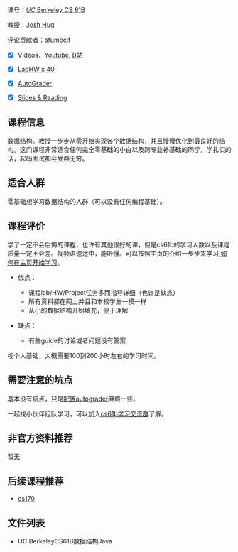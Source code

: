课号：[*UC* Berkeley CS 61B](https://sp18.datastructur.es/)

教授：[Josh Hug]() 

评论贡献者：[sfumecjf](https://github.com/SFUMECJF)

- [X] Videos，[Youtube](https://joshhug.gitbooks.io/hug61b/content/chap1/chap11.html), [B站](https://www.bilibili.com/video/BV1SW411P7hX?from=search&seid=15304785161712085954)

- [X] [LabHW x 40](https://sp18.datastructur.es/)
- [X] [AutoGrader](https://gradescope.com/) 

- [X] [Slides & Reading](https://docs.google.com/presentation/d/12Fp-hjYhdFL7EcVqpNGpFb2BdCL2gr1SFOS5E6pyohg/edit#slide=id.g3ad1dc4a7_00)

## 课程信息

数据结构。教授一步步从零开始实现各个数据结构，并且慢慢优化到最良好的结构。这门课程非常适合任何完全零基础的小白以及跨专业补基础的同学，学扎实的话，起码面试都会受益无穷。

## 适合人群

零基础想学习数据结构的人群（可以没有任何编程基础）。

## 课程评价

学了一定不会后悔的课程，也许有其他很好的课，但是cs61b的学习人数以及课程质量一定不会差。视频语速适中，能听懂。可以按照主页的介绍一步步来学习,[如何在主页开始学习](https://github.com/SFUMECJF/cs61b-study-guide/blob/main/1-autograder%E9%85%8D%E7%BD%AE.md)。

- 优点：
  - 课程lab/HW/Project任务多而指导详细（也许是缺点）
  - 所有资料都在网上并且和本校学生一模一样
  - 从小的数据结构开始填充，便于理解

- 缺点：
  - 有些guide的讨论或者问题没有答案

视个人基础，大概需要100到200小时左右的学习时间。

## 需要注意的坑点

基本没有坑点，只是[配置autograder]((https://github.com/SFUMECJF/cs61b-study-guide/blob/main/1-autograder%E9%85%8D%E7%BD%AE.md))麻烦一些。

一起找小伙伴组队学习，可以加入[cs61b学习交流群](https://mp.weixin.qq.com/s/oZDGkY34wLGW5KxCGYcWgA)了解。

## 非官方资料推荐

暂无

## 后续课程推荐

- [cs170](https://cs170.org/) 

## 文件列表

- UC BerkeleyCS61B数据结构Java
